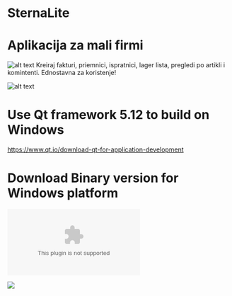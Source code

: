 # SternaLite

# Aplikacija za mali firmi 
![alt text](https://github.com/srgank/SternaLite/blob/master/Images/pic1_1.png)
Kreiraj fakturi, priemnici, ispratnici, lager lista, 
pregledi po artikli i komintenti.
Ednostavna za koristenje!

![alt text](https://github.com/srgank/SternaLite/blob/master/Images/pic1_2.png)
# Use Qt framework 5.12 to build on Windows
https://www.qt.io/download-qt-for-application-development
# Download Binary version for Windows platform 
![Download](https://github.com/srgank/SternaLite/blob/master/Images/SternaLITE_64.zip)


[![](https://www.paypalobjects.com/en_US/i/btn/btn_donateCC_LG.gif)](https://www.paypal.com/cgi-bin/webscr?cmd=_donations&business=CUHS93YH9FJ9S&currency_code=USD&source=url)


